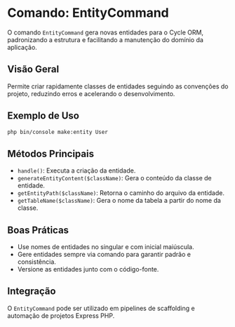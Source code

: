 # Comando: EntityCommand

O comando `EntityCommand` gera novas entidades para o Cycle ORM, padronizando a estrutura e facilitando a manutenção do domínio da aplicação.

## Visão Geral
Permite criar rapidamente classes de entidades seguindo as convenções do projeto, reduzindo erros e acelerando o desenvolvimento.

## Exemplo de Uso
```bash
php bin/console make:entity User
```

## Métodos Principais
- `handle()`: Executa a criação da entidade.
- `generateEntityContent($className)`: Gera o conteúdo da classe de entidade.
- `getEntityPath($className)`: Retorna o caminho do arquivo da entidade.
- `getTableName($className)`: Gera o nome da tabela a partir do nome da classe.

## Boas Práticas
- Use nomes de entidades no singular e com inicial maiúscula.
- Gere entidades sempre via comando para garantir padrão e consistência.
- Versione as entidades junto com o código-fonte.

## Integração
O `EntityCommand` pode ser utilizado em pipelines de scaffolding e automação de projetos Express PHP.
